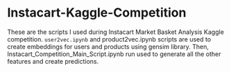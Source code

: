 # Instacart-Kaggle-Competition

These are the scripts I used during Instacart Market Basket Analysis Kaggle competition. `user2vec.ipynb` and product2vec.ipynb scripts are used to create embeddings for users and products using gensim library. Then, Instacart_Competition_Main_Script.ipynb run used to generate all the other features and create predictions.
